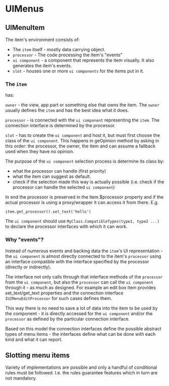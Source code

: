 # UIMenus


## UIMenuItem

The item's environment consists of:

* The `item` itself - mostly data carrying object.
* `processor` - The code processing the item's "events"
* `ui component` - a component that represents the item visually. It also generates the item's events.
* `slot` - houses one or more `ui components` for the items put in it.


### **The `item`**

has:

`owner` - the view, app part or something else that owns the item. The `owner` usually defines the `item` and has the best idea what it does.

`processor` - is connected with the `ui component` representing the `item`. The connection interface is determined by the processor.

`slot` - has to create the `ui component` and host it, but must first choose the class of the `ui component`. This happens in geOpinion method by asking in this order: the processor, the owner, the item and can assume a fallback used when they have no opinion.

The purpose of the `ui component` selection process is determine its class by:

- what the processor can handle (first priority)
- what the item can suggest as default.
- check if the selection made this way is actually possible (i.e. check if the processor can handle the selected `ui component`)

In end the processor is preserved in the item.$processor property and if the actual processor is using a proxy/wrapper it can access it from there. E.g.

    item.get_processor().set_text('hello')

The `ui component` should use `MyClass.CompatibleTypes(type1, type2 ...)` to declare the processor interfaces with which it can work.


### **Why "events"**?

Instead of numerous events and backing data the `item`'s UI representation - the `ui component` is almost directly connected to the item's `processor` using an interface compatible with the interface specified by the processor (directly or indirectly).

The interface not only calls through that interface methods of the `processor` from the `ui component`, but also the `processor` can call the `ui component` through it - as much as designed. For example an edit box item provides set_text/get_text properties and the connection interface `IUIMenuEditProcessor` for such cases defines them.

This way there is no need to save a lot of data into the item to be used by the component - it is directly accessed for the `ui component` and/or the `processor` as defined by the particular connection interface.

Based on this model the connection interfaces define the possible abstract types of menu items - the interfaces define what can be done with each kind and what it can report.


## Slotting menu items

Variety of implementations are possible and only a handful of conditional rules must be followed. I.e. the rules guarantee features which in turn are not mandatory.